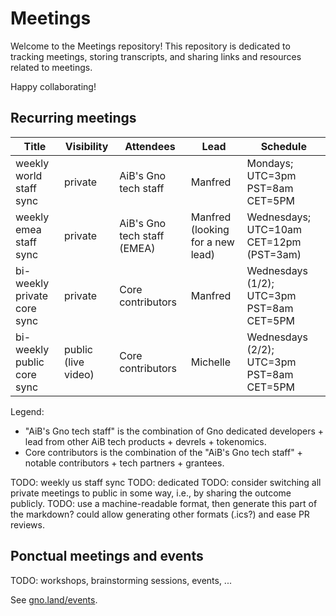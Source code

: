 # Meetings

Welcome to the Meetings repository! This repository is dedicated to tracking meetings, storing transcripts, and sharing links and resources related to meetings.

Happy collaborating!

## Recurring meetings

| Title                       | Visibility          | Attendees                   | Lead                             | Schedule                                  |
|-----------------------------|---------------------|-----------------------------|----------------------------------|-------------------------------------------|
| weekly world staff sync     | private             | AiB's Gno tech staff        | Manfred                          | Mondays; UTC=3pm PST=8am CET=5PM          |
| weekly emea staff sync      | private             | AiB's Gno tech staff (EMEA) | Manfred (looking for a new lead) | Wednesdays; UTC=10am CET=12pm (PST=3am)   |
| bi-weekly private core sync | private             | Core contributors           | Manfred                          | Wednesdays (1/2); UTC=3pm PST=8am CET=5PM |
| bi-weekly public core sync  | public (live video) | Core contributors           | Michelle                         | Wednesdays (2/2); UTC=3pm PST=8am CET=5PM |

Legend:
- "AiB's Gno tech staff" is the combination of Gno dedicated developers + lead from other AiB tech products + devrels + tokenomics.
- Core contributors is the combination of the "AiB's Gno tech staff" + notable contributors + tech partners + grantees.

TODO: weekly us staff sync
TODO: dedicated
TODO: consider switching all private meetings to public in some way, i.e., by sharing the outcome publicly.
TODO: use a machine-readable format, then generate this part of the markdown? could allow generating other formats (.ics?) and ease PR reviews.

## Ponctual meetings and events

TODO: workshops, brainstorming sessions, events, ...

See [gno.land/events](https://www.gno.land/events).
